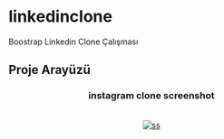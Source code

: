 # linkedinclone
Boostrap Linkedin Clone Çalışması

## Proje Arayüzü

<h3 align="center"> instagram clone screenshot </h3>
<br/>


<div align="center">
  <a href="#">
    <img src="" alt="ss" >
  </a>
</div>